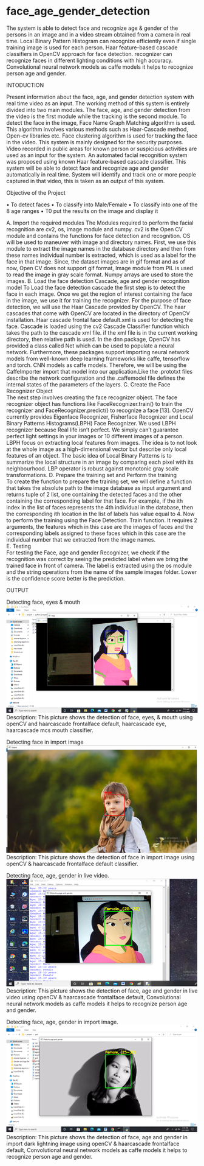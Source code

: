 # face_age_gender_detection
The system is able to detect face and recognize age &amp; gender of the persons in an image and in a video stream obtained from a camera in real time. Local Binary Pattern Histogram can recognize efficiently even if single training image is used for each person. Haar feature-based cascade classifiers in OpenCV approach for face detection. recognizer can recognize faces in different lighting conditions with high accuracy. Convolutional neural network models as caffe models it helps to recognize person age and gender.

INTODUCTION

Present information about the face, age, and gender detection system with real time video as an input. The working method of this system is entirely divided into two main modules. The face, age, and gender detection from the video is the first module while the tracking is the second module. To detect the face in the image, Face Name Graph Matching algorithm is used. This algorithm involves various methods such as Haar-Cascade method, Open-cv libraries etc. Face clustering algorithm is used for tracking the face in the video. This system is mainly designed for the security purposes. Video recorded in public areas for known person or suspicious activities are used as an input for the system. An automated facial recognition system was proposed using known Haar feature-based cascade classifier. This system will be able to detect face and recognize age and gender automatically in real time. System will identify and track one or more people captured in that video, this is taken as an output of this system.

Objective of the Project

•	To detect faces
•	To classify into Male/Female
•	To classify into one of the 8 age ranges
•	T0 put the results on the image and display it

A. Import the required modules
The Modules required to perform the facial recognition are cv2, os, image module and numpy. cv2 is the Open CV module and contains the functions for face detection and recognition. OS will be used to maneuver with image and directory names. First, we use this module to extract the image names in the database directory and then from these names individual number is extracted, which is used as a label for the face in that image. Since, the dataset images are in gif format and as of now, Open CV does not support gif format, Image module from PIL is used to read the image in gray scale format. Numpy arrays are used to store the images. 
B. Load the face detection Cascade, age and gender recognition model
To Load the face detection cascade the first step is to detect the face in each image. Once we get the region of interest containing the face in the image, we use it for training the recognizer. For the purpose of face detection, we will use the Haar Cascade provided by OpenCV. The haar cascades that come with OpenCV are located in the directory of OpenCV installation. Haar cascade frontal face default.xml is used for detecting the face. Cascade is loaded using the cv2 Cascade Classifier function which takes the path to the cascade xml file. if the xml file is in the current working directory, then relative path is used. In the dnn package, OpenCV has provided a class called Net which can be used to populate a neural network. Furthermore, these packages support importing neural network models from well-known deep learning frameworks like caffe, tensorflow and torch. CNN models as caffe models. Therefore, we will be using the CaffeImporter import that model into our application.Like the .prototxt files describe the network configuration and the .caffemodel file defines the internal states of the parameters of the layers.
C. Create the Face Recognizer Object  
The next step involves creating the face recognizer object. The face recognizer object has functions like FaceRecognizer.train() to train the recognizer and FaceRecognizer.predict() to recognize a face [13]. OpenCV currently provides Eigenface Recognizer, Fisherface Recognizer and Local Binary Patterns Histograms(LBPH) Face Recognizer. We used LBPH recognizer because Real life isn’t perfect. We simply can’t guarantee perfect light settings in your images or 10 different images of a person. LBPH focus on extracting local features from images. The idea is to not look at the whole image as a high-dimensional vector but describe only local features of an object. The basic idea of Local Binary Patterns is to summarize the local structure in an image by comparing each pixel with its neighbourhood. LBP operator is robust against monotonic gray scale transformations. 
D. Prepare the training set and Perform the training  
To create the function to prepare the training set, we will define a function that takes the absolute path to the image database as input argument and returns tuple of 2 list, one containing the detected faces and the other containing the corresponding label for that face. For example, if the ith index in the list of faces represents the 4th individual in the database, then the corresponding ith location in the list of labels has value equal to 4. Now to perform the training using the Face Detection. Train function. It requires 2 arguments, the features which in this case are the images of faces and the corresponding labels assigned to these faces which in this case are the individual number that we extracted from the image names.  
E. Testing   
For testing the Face, age and gender Recognizer, we check if the recognition was correct by seeing the predicted label when we bring the trained face in front of camera. The label is extracted using the os module and the string operations from the name of the sample images folder. Lower is the confidence score better is the prediction.

OUTPUT

Detecting face, eyes & mouth
![](https://github.com/Kiranashree23/face_age_gender_detection/blob/main/DETECT%201.png)
Description: This picture shows the detection of face, eyes, & mouth using openCV and haarcascade frontalface default, haarcascade eye, haarcascade mcs mouth classifier.



Detecting face in import image
![](https://github.com/Kiranashree23/face_age_gender_detection/blob/main/DETECT%202.png)
Description: This picture shows the detection of face in import image using openCV & haarcascade frontalface default classifier.



Detecting face, age, gender in live video.
![](https://github.com/Kiranashree23/face_age_gender_detection/blob/main/DETECT%203.png)
Description: This picture shows the detection of face, age and gender in live video using openCV & haarcascade frontalface default, Convolutional neural network models as caffe models it helps to recognize person age and gender.



Detecting face, age, gender in import image.
![](https://github.com/Kiranashree23/face_age_gender_detection/blob/main/DETECT%204.png)
Description: This picture shows the detection of face, age and gender in import dark lightning image using openCV & haarcascade frontalface default, Convolutional neural network models as caffe models it helps to recognize person age and gender.
